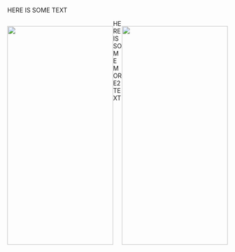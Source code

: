 
HERE IS SOME TEXT

<div>
    <div style="float: left; width: 48%; height: 500px;">
    <p><img src="https://i.imgur.com/1N834FF.jpg" alt="" width="100%" height="100%" /></p>
    </div>
    <div style="float: left; width: 48%; height: 500px; float: right;">
    <p><img src="https://i.imgur.com/1N834FF.jpg" alt="" width="100%" height="100%" /></p>
    </div>
</div>

HERE IS SOME MORE2 TEXT



